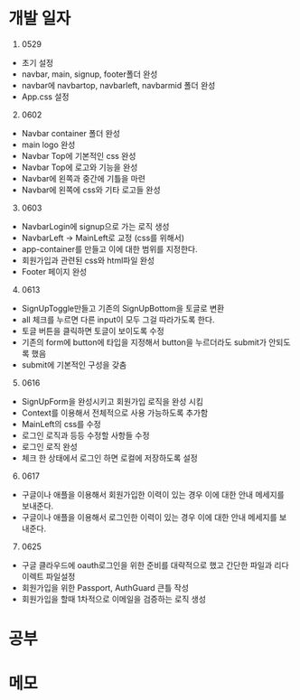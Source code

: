 # 개발 일자

1. 0529
  - 초기 설정
  - navbar, main, signup, footer폴더 완성
  - navbar에 navbartop, navbarleft, navbarmid 폴더 완성
  - App.css 설정 

2. 0602
  - Navbar container 폴더 완성
  - main logo 완성
  - Navbar Top에 기본적인 css 완성
  - Navbar Top에 로고와 기능을 완성
  - Navbar에 왼쪽과 중간에 기틀을 마련
  - Navbar에 왼쪽에 css와 기타 로고들 완성

3. 0603
  - NavbarLogin에 signup으로 가는 로직 생성
  - NavbarLeft -> MainLeft로 교정 (css를 위해서)
  - app-container를 만들고 이에 대한 범위를 지정한다.
  - 회원가입과 관련된 css와 html파일 완성
  - Footer 페이지 완성

4. 0613

  - SignUpToggle만들고 기존의 SignUpBottom을 토글로 변환
  - all 체크를 누르면 다른 input이 모두 그걸 따라가도록 한다. 
  - 토글 버튼을 클릭하면 토글이 보이도록 수정
  - 기존의 form에 button에 타입을 지정해서 button을 누르더라도 submit가 안되도록 했음
  - submit에 기본적인 구성을 갖춤

5. 0616

  - SignUpForm을 완성시키고 회원가입 로직을 완성 시킴
  - Context를 이용해서 전체적으로 사용 가능하도록 추가함
  - MainLeft의 css를 수정
  - 로그인 로직과 등등 수정할 사항들 수정
  - 로그인 로직 완성
  - 체크 한 상태에서 로그인 하면 로컬에 저장하도록 설정

6. 0617

  - 구글이나 애플을 이용해서 회원가입한 이력이 있는 경우 이에 대한 안내 메세지를 보내준다.
  - 구글이나 애플을 이용해서 로그인한 이력이 있는 경우 이에 대한 안내 메세지를 보내준다.

7. 0625

  - 구글 클라우드에 oauth로그인을 위한 준비를 대략적으로 했고 간단한 파일과 리다이렉트 파일설정
  - 회원가입을 위한 Passport, AuthGuard 큰틀 작성
  - 회원가입을 할때 1차적으로 이메일을 검증하는 로직 생성

# 공부 


# 메모